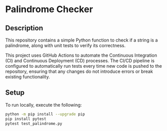 # Palindrome Checker

## Description
This repository contains a simple Python function to check if a string is a palindrome, along with unit tests to verify its correctness.

This project uses GitHub Actions to automate the Continuous Integration (CI) and Continuous Deployment (CD) processes. The CI/CD pipeline is configured to automatically run tests every time new code is pushed to the repository, ensuring that any changes do not introduce errors or break existing functionality.

## Setup
To run locally, execute the following:

```bash
python -m pip install --upgrade pip
pip install pytest
pytest test_palindrome.py